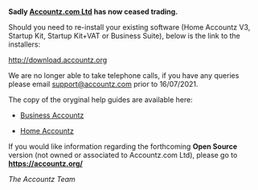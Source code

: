 **Sadly [Accountz.com Ltd](history.md) has now ceased trading.**

Should you need to re-install your existing software (Home Accountz V3, Startup Kit, Startup Kit+VAT or Business Suite), below is the link to the installers:

<http://download.accountz.org>

We are no longer able to take telephone calls, if you have any queries please email support@accountz.com prior to 16/07/2021.

The copy of the oryginal help guides are available here:

* [Business Accountz](https://accountz-open.github.io/businesshelp/)

* [Home Accountz](https://accountz-open.github.io/homehelp/)

If you would like information regarding the forthcoming **Open Source** version (not owned or associated to Accountz.com Ltd), please go to **<https://accountz.org/>**

*The Accountz Team*

